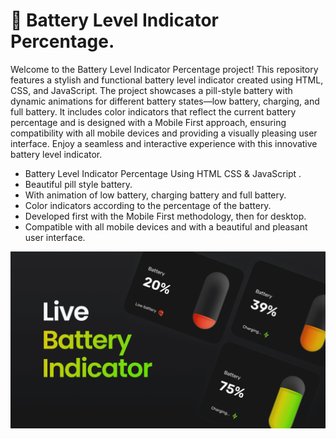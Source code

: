 # 🔋 Battery Level Indicator Percentage.

Welcome to the Battery Level Indicator Percentage project! This repository features a stylish and functional battery level indicator created using HTML, CSS, and JavaScript. The project showcases a pill-style battery with dynamic animations for different battery states—low battery, charging, and full battery. It includes color indicators that reflect the current battery percentage and is designed with a Mobile First approach, ensuring compatibility with all mobile devices and providing a visually pleasing user interface. Enjoy a seamless and interactive experience with this innovative battery level indicator.


- Battery Level Indicator Percentage Using HTML CSS & JavaScript .
- Beautiful pill style battery.
- With animation of low battery, charging battery and full battery.
- Color indicators according to the percentage of the battery.
- Developed first with the Mobile First methodology, then for desktop.
- Compatible with all mobile devices and with a beautiful and pleasant user interface.

![preview img](/preview.png)
